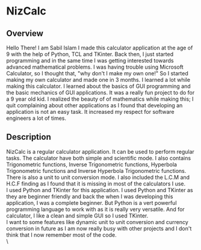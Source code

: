 # NizCalc

## Overview
Hello There! I am Sabil Islam
I made this calculator application at the age of 9 with the help of Python, TCL and TKinter. Back then, I just started programming and in the same time I was getting interested towards advanced mathematical problems. I was having trouble using Microsoft Calculator, so I thought that, "why don't I make my own one!" So I started making my own calculator and made one in 3 months. 
I learned a lot while making this calculator. I learned about the basics of GUI programming and the basic mechanics of GUI applications. It was a really fun project to do for a 9 year old kid. I realized the beauty of of mathematics while making this; I quit complaining about other applications as I found that developing an application is not an easy task. It increased my respect for software engineers a lot of times. 

## Description 
NizCalc is a regular calculator application. It can be used to perform regular tasks. The calculator have both simple and scientific mode. I also contains Trigonometric functions, Inverse Trigonometric functions, Hyperbola Trigonometric functions and Inverse Hyperbola Trigonometric functions. There is also a unit to unit conversion mode. I also included the L.C.M and H.C.F finding as I found that it is missing in most of the calculators I use. \
I used Python and TKinter for this application. I used Python and TKinter as they are beginner friendly and back the when I was developing this application, I was a complete beginner. But Python is a vert powerful programming language to work with as it is really very versatile. And for calculator, I like a clean and simple GUI so I used TKinter.\
I want to some features like dynamic unit to unit conversion and currency conversion in future as I am now really busy with other projects and I don't think that I now remember most of the code. \
\


